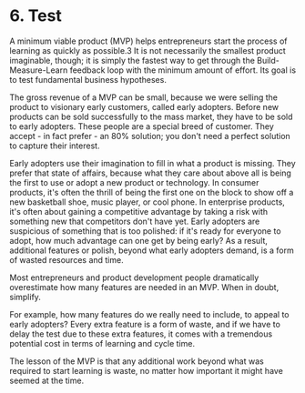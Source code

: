 # 6. Test
A minimum viable product (MVP) helps entrepreneurs start the process of learning as quickly as possible.3 It is not necessarily the smallest product imaginable, though; it is simply the fastest way to get through the Build-Measure-Learn feedback loop with the minimum amount of effort. Its goal is to test fundamental business hypotheses.

The gross revenue of a MVP can be small, because we were selling the product to visionary early customers, called early adopters. Before new products can be sold successfully to the mass market, they have to be sold to early adopters. These people are a special breed of customer. They accept - in fact prefer - an 80% solution; you don't need a perfect solution to capture their interest.

Early adopters use their imagination to fill in what a product is missing. They prefer that state of affairs, because what they care about above all is being the first to use or adopt a new product or technology. In consumer products, it's often the thrill of being the first one on the block to show off a new basketball shoe, music player, or cool phone. In enterprise products, it's often about gaining a competitive advantage by taking a risk with something new that competitors don't have yet. Early adopters are suspicious of something that is too polished: if it's ready for everyone to adopt, how much advantage can one get by being early? As a result, additional features or polish, beyond what early adopters demand, is a form of wasted resources and time.

Most entrepreneurs and product development people dramatically overestimate how many features are needed in an MVP. When in doubt, simplify.

For example, how many features do we really need to include, to appeal to early adopters? Every extra feature is a form of waste, and if we have to delay the test due to these extra features, it comes with a tremendous potential cost in terms of learning and cycle time.

The lesson of the MVP is that any additional work beyond what was required to start learning is waste, no matter how important it might have seemed at the time.





























